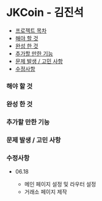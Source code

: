 # JKCoin - 김진석

-   [프로젝트 목차](#프로젝트-목차)
-   [해야 할 것](#해야-할-것)
-   [완성 한 것](#완성-한-것)
-   [추가할 만한 기능](#추가할-만한-기능)
-   [문제 발생 / 고민 사항](#문제-발생--고민-사항)
-   [수정사항](#수정사항)

### 해야 할 것

### 완성 한 것

### 추가할 만한 기능

### 문제 발생 / 고민 사항

### 수정사항

-   06.18

    -   메인 페이지 설정 및 라우터 설정
    -   거래소 페이지 제작
